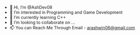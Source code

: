 - 👋 Hi, I’m @AshDev08
- 👀 I’m interested in Programming and Game Development
- 🌱 I’m currently learning C++
- 💞️ I’m looking to collaborate on ...
- 📫 You can Reach Me Through Email - arashwin06@gmail.com 

<!---
AshDev08/AshDev08 is a ✨ special ✨ repository because its `README.md` (this file) appears on your GitHub profile.
You can click the Preview link to take a look at your changes.
--->
